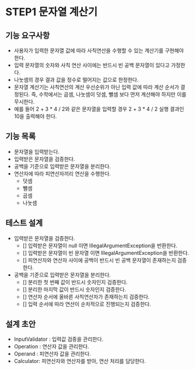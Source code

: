 # STEP1 문자열 계산기

## 기능 요구사항

- 사용자가 입력한 문자열 값에 따라 사칙연산을 수행할 수 있는 계산기를 구현해야 한다.
- 입력 문자열의 숫자와 사칙 연산 사이에는 반드시 빈 공백 문자열이 있다고 가정한다.
- 나눗셈의 경우 결과 값을 정수로 떨어지는 값으로 한정한다.
- 문자열 계산기는 사칙연산의 계산 우선순위가 아닌 입력 값에 따라 계산 순서가 결정된다. 즉, 수학에서는 곱셈, 나눗셈이 덧셈, 뺄셈 보다 먼저 계산해야 하지만 이를 무시한다.
- 예를 들어 2 + 3 * 4 / 2와 같은 문자열을 입력할 경우 2 + 3 * 4 / 2 실행 결과인 10을 출력해야 한다.

## 기능 목록

- 문자열을 입력받는다.
- 입력받은 문자열을 검증한다.
- 공백을 기준으로 입력받은 문자열을 분리한다.
- 연산자에 따라 피연산자끼리 연산을 수행한다.
  - 덧셈
  - 뺄셈
  - 곱셈
  - 나눗셈

## 테스트 설계
- 입력받은 문자열을 검증한다.
  - [] 입력받은 문자열이 null 이면 IllegalArgumentException을 반환한다.
  - [] 입력받은 문자열이 빈 문자열 이면 IllegalArgumentException을 반환한다.
  - [] 피연산자와 연산자 사이에 공백이 반드시 빈 공백 문자열이 존재하는지 검증한다.
- 공백을 기준으로 입력받은 문자열을 분리한다.
  - [] 분리한 첫 번째 값이 반드시 숫자인지 검증한다.
  - [] 분리한 마지막 값이 반드시 숫자인지 검증한다.
  - [] 연산자 순서에 올바른 사칙연산자가 존재하는지 검증한다.
  - [] 입력 순서에 따라 연산이 순차적으로 진행되는지 검증한다.

## 설계 초안
- InputValidator : 입력값 검증을 관리한다.
- Operation : 연산자 값을 관리한다.
- Operand : 피연산자 값을 관리한다.
- Calculator: 피연산자와 연산자를 받아, 연산 처리를 담당한다.